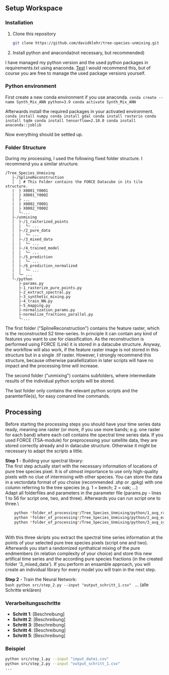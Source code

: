 ## Setup Workspace
### Installation

1. Clone this repository
    ```bash
    git clone https://github.com/davidklehr/tree-species-unmixing.git
    ```

2. Install python and anaconda(not necessary, but recommended)

I have managed my python version and the used python packages in requirements.txt using anaconda.
<a href="./requirements.txt" >Test</a>
I would recommend this, but of course you are free to manage the used package versions yourself.

### Python environment

First create a new conda environment if you use anaconda.
    ```
    conda create --name Synth_Mix_ANN python=3.9
    conda activate Synth_Mix_ANN
    ```

Afterwards install the required packages in your activated environment.
    ```
    conda install numpy
    conda install gdal
    conda install rasterio
    conda install tqdm
    conda install tensorflow=2.10.0
    conda install anaconda::joblib
    ```

Now everything should be settled up. 

### Folder Structure
During my processing, I used the following fixed folder structure. I recommend you a similar structure.
```
/Tree_Species_Unmixing
   ├-/SplineReconstruction
   │  │ # This Folder contains the FORCE Datacube in its tile structure.
   |  ├ X0001_Y0001
   |  ├ X0001_Y0002
   |  ├ ...
   |  ├ X0002_Y0001
   |  ├ X0002_Y0002
   │  └-...
   ├-/unmixing
   │  ├-/1_rasterized_points
   |  |  └─ ...
   │  ├-/2_pure_data
   |  |  └─ ...
   │  ├-/3_mixed_data
   |  |  └─ ...
   │  ├-/4_trained_model
   |  |  └─ ...
   │  ├-/5_prediction
   |  |  └─ ...
   │  ├-/6_prediction_normalized
   |  |  └─ ...
   |  └─ ...
   └-/python
      ├-params.py
      ├-1_rasterize_pure_points.py
      ├-2_extract_spectral.py
      ├-3_synthetic_mixing.py
      ├-4_train_NN.py
      ├-5_mapping.py
      ├-normalization_params.py
      ├-normalize_fractions_parallel.py
      └-...
```

The first folder ("SplineReconstruction") contains the feature raster, which is the reconstructed S2 time-series. In principle it can contain any kind of features you want to use for classification. As the reconstruction is performed using FORCE (Link) it is stored in a datacube structure.
Anyway, the workflow will also work, if the feature raster image is not stored in this structure but in a single .tif raster.
However, I strongly recommend this structure, because otherwise parallellization in later scripts will have no impact and the processing time will increase.

The second folder ("unmixing") contains subfolders, where intermediate results of the individual python scripts will be stored.

The last folder only contains the relevant python scripts and the paramterfile(s), for easy comannd line commands.

## Processing

Before starting the processing steps you should have your time series data ready, meaning one raster (or more, if you use more bands; e.g. one raster for each band) where each cell contains the spectral time series data.
If you used FORCE (TSA-module) for preprocessing your satellite data, they are stored correctly already and in datacube structure.
Otherwise it might be necessary to adapt the scripts a little.

**Step 1** - Building your spectral library:\
    The first step actually start with the necessary information of locations of pure tree species pixel. It is of utmost importance to use only high-quality pixels with no clue of intermixing with other species.
    You can store the data in a vectordata format of you choise (recommended .shp or .gpkg) with one column referring to the tree species (e.g. 1 = beech; 2 = oak; ...)
    \
    Adapt all folderfiles and parameters in the parameter file (params.py - lines 1 to 56 for script one, two, and three). Afterwards you can run script one to three.\
```bash
    python *folder_of_processing*/Tree_Species_Unmixing/python/1_avg_rasterize_pure_points.py
    python *folder_of_processing*/Tree_Species_Unmixing/python/2_avg_extract_spectral.py
    python *folder_of_processing*/Tree_Species_Unmixing/python/3_avg_synthetic_mixing.py
```
\
    With this three skripts you extract the spectral time series information at the points of your selected pure tree species pixels (script one and two).
    Afterwards you start a randomized synthatical mixing of the pure endmembers (in relation complexity of your choice) and store this new artifical time series and the according pure species fractions (in the created folder '3_mixed_data').
    If you perform an ensamble approach, you will create an individual library for every model you will train in the next step.

**Step 2** - Train the Neural Network:\
    ```bash
    python src/step_2.py --input "output_schritt_1.csv"
    ```
 ... (alle Schritte erklären)

### Verarbeitungsschritte
- **Schritt 1**: [Beschreibung]
- **Schritt 2**: [Beschreibung]
- **Schritt 3**: [Beschreibung]
- **Schritt 4**: [Beschreibung]
- **Schritt 5**: [Beschreibung]

### Beispiel
```bash
python src/step_1.py --input "input_datei.csv"
python src/step_2.py --input "output_schritt_1.csv"
...
